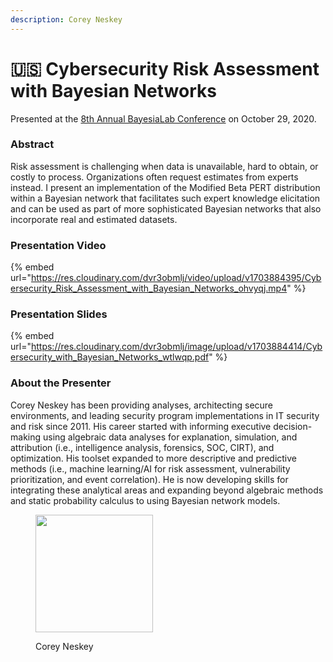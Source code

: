 ```yaml
---
description: Corey Neskey
---
```


# 🇺🇸 Cybersecurity Risk Assessment with Bayesian Networks

Presented at the [8th Annual BayesiaLab Conference](./) on October 29, 2020.

### Abstract&#x20;

Risk assessment is challenging when data is unavailable, hard to obtain, or costly to process. Organizations often request estimates from experts instead. I present an implementation of the Modified Beta PERT distribution within a Bayesian network that facilitates such expert knowledge elicitation and can be used as part of more sophisticated Bayesian networks that also incorporate real and estimated datasets.

### Presentation Video

{% embed url="https://res.cloudinary.com/dvr3obmlj/video/upload/v1703884395/Cybersecurity_Risk_Assessment_with_Bayesian_Networks_ohvyqj.mp4" %}

### Presentation Slides

{% embed url="https://res.cloudinary.com/dvr3obmlj/image/upload/v1703884414/Cybersecurity_with_Bayesian_Networks_wtlwqp.pdf" %}

### About the Presenter&#x20;

Corey Neskey has been providing analyses, architecting secure environments, and leading security program implementations in IT security and risk since 2011. His career started with informing executive decision-making using algebraic data analyses for explanation, simulation, and attribution (i.e., intelligence analysis, forensics, SOC, CIRT), and optimization. His toolset expanded to more descriptive and predictive methods (i.e., machine learning/AI for risk assessment, vulnerability prioritization, and event correlation). He is now developing skills for integrating these analytical areas and expanding beyond algebraic methods and static probability calculus to using Bayesian network models.

<figure><img src="https://bayesia.clickhelp.co/resources/Storage/bayesialab-knowledge-hub/2020_Conference/Conference-Presentations/Corey-Neskey/Corey-Neskey.jpg" alt="" width="188"><figcaption><p>Corey Neskey</p></figcaption></figure>
